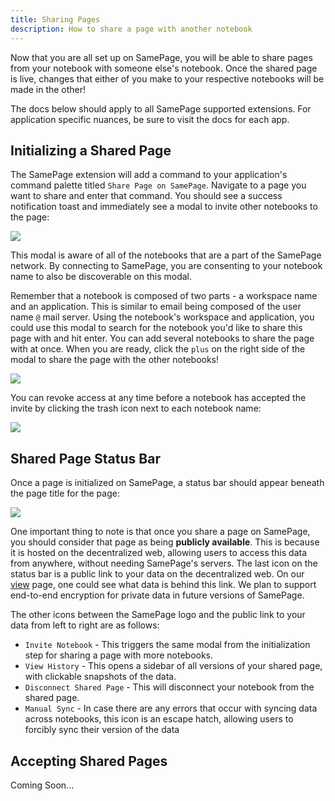 ```yaml
---
title: Sharing Pages
description: How to share a page with another notebook
---
```


Now that you are all set up on SamePage, you will be able to share pages from your notebook with someone else's notebook. Once the shared page is live, changes that either of you make to your respective notebooks will be made in the other!

The docs below should apply to all SamePage supported extensions. For application specific nuances, be sure to visit the docs for each app.

## Initializing a Shared Page

The SamePage extension will add a command to your application's command palette titled `Share Page on SamePage`. Navigate to a page you want to share and enter that command. You should see a success notification toast and immediately see a modal to invite other notebooks to the page:

![](/images/basics/sharePageOnSamePage.png)

This modal is aware of all of the notebooks that are a part of the SamePage network. By connecting to SamePage, you are consenting to your notebook name to also be discoverable on this modal.

Remember that a notebook is composed of two parts - a workspace name and an application. This is similar to email being composed of the user name `@` mail server. Using the notebook's workspace and application, you could use this modal to search for the notebook you'd like to share this page with and hit enter. You can add several notebooks to share the page with at once. When you are ready, click the `plus` on the right side of the modal to share the page with the other notebooks!

![](/images/basics/sharedPages.png)

You can revoke access at any time before a notebook has accepted the invite by clicking the trash icon next to each notebook name:

![](/images/basics/pendingInvites.png)

## Shared Page Status Bar

Once a page is initialized on SamePage, a status bar should appear beneath the page title for the page:

![](/images/basics/status.png)

One important thing to note is that once you share a page on SamePage, you should consider that page as being **publicly available**. This is because it is hosted on the decentralized web, allowing users to access this data from anywhere, without needing SamePage's servers. The last icon on the status bar is a public link to your data on the decentralized web. On our [view](https://samepage.network/view) page, one could see what data is behind this link. We plan to support end-to-end encryption for private data in future versions of SamePage.

The other icons between the SamePage logo and the public link to your data from left to right are as follows:
- `Invite Notebook` - This triggers the same modal from the initialization step for sharing a page with more notebooks.
- `View History` - This opens a sidebar of all versions of your shared page, with clickable snapshots of the data.
- `Disconnect Shared Page` - This will disconnect your notebook from the shared page.
- `Manual Sync` - In case there are any errors that occur with syncing data across notebooks, this icon is an escape hatch, allowing users to forcibly sync their version of the data

## Accepting Shared Pages

Coming Soon...
